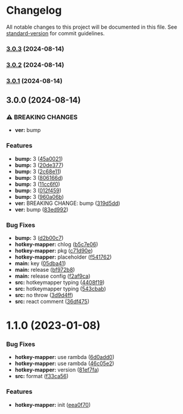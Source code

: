 # Changelog

All notable changes to this project will be documented in this file. See [standard-version](https://github.com/conventional-changelog/standard-version) for commit guidelines.

### [3.0.3](https://github.com/snomiao/hotkey-mapper/compare/v3.0.2...v3.0.3) (2024-08-14)

### [3.0.2](https://github.com/snomiao/hotkey-mapper/compare/v3.0.1...v3.0.2) (2024-08-14)

### [3.0.1](https://github.com/snomiao/hotkey-mapper/compare/v3.0.0...v3.0.1) (2024-08-14)

## 3.0.0 (2024-08-14)


### ⚠ BREAKING CHANGES

* **ver:** bump

### Features

* **bump:** 3 ([45a0021](https://github.com/snomiao/hotkey-mapper/commit/45a0021a363c5f4f90cd80794534c83934016174))
* **bump:** 3 ([20de377](https://github.com/snomiao/hotkey-mapper/commit/20de377cec3b98d578c46127fb42725c4d6d511e))
* **bump:** 3 ([2c68e11](https://github.com/snomiao/hotkey-mapper/commit/2c68e1182d926260019775616d10db4b9600b3f9))
* **bump:** 3 ([806166d](https://github.com/snomiao/hotkey-mapper/commit/806166d1091b2929d9de07711aa861d83eeb7b37))
* **bump:** 3 ([11cc6f0](https://github.com/snomiao/hotkey-mapper/commit/11cc6f0ff9c36bc48e72b8a0718824336885f302))
* **bump:** 3 ([012f459](https://github.com/snomiao/hotkey-mapper/commit/012f459dcebe564988243bfe4423b104068515e1))
* **bump:** 3 ([960a06b](https://github.com/snomiao/hotkey-mapper/commit/960a06b7c5a8f22eac62b3ff6f8fccd6d6de1ff0))
* **ver:** BREAKING CHANGE: bump ([319d5dd](https://github.com/snomiao/hotkey-mapper/commit/319d5ddc0646c8d6d625dd7510dfcbbeacfeb272))
* **ver:** bump ([83ed992](https://github.com/snomiao/hotkey-mapper/commit/83ed99219002950850ba1089caec61d0a244d63b))


### Bug Fixes

* **bump:** 3 ([d2b00c7](https://github.com/snomiao/hotkey-mapper/commit/d2b00c7118d4725cda70ad726e8222e3214b90c2))
* **hotkey-mapper:** chlog ([b5c7e06](https://github.com/snomiao/hotkey-mapper/commit/b5c7e06bc74cd7c4f26bc83e12e793458fe60124))
* **hotkey-mapper:** pkg ([c71d90e](https://github.com/snomiao/hotkey-mapper/commit/c71d90e5d138677763bfa9845982139d3d7bf4a4))
* **hotkey-mapper:** placeholder ([f541762](https://github.com/snomiao/hotkey-mapper/commit/f541762876e133798a77ab08a1db67ed784a4221))
* **main:** key ([05dba41](https://github.com/snomiao/hotkey-mapper/commit/05dba4157903f6148628a5d73f9050dc5cd3d3dc))
* **main:** release ([bf972b8](https://github.com/snomiao/hotkey-mapper/commit/bf972b8c224b0bc755c6c565836f0558f992e541))
* **main:** release config ([f2af9ca](https://github.com/snomiao/hotkey-mapper/commit/f2af9ca2a8c0bbddee1f2022b77c4f3ea16ff064))
* **src:** hotkeymapper typing ([4408f19](https://github.com/snomiao/hotkey-mapper/commit/4408f198a0bec494cf923922ac92843cf1bfcf2a))
* **src:** hotkeymapper typing ([543cbab](https://github.com/snomiao/hotkey-mapper/commit/543cbab84805776e5e0c1efe4e7f6622f6b76016))
* **src:** no throw ([3d9d4ff](https://github.com/snomiao/hotkey-mapper/commit/3d9d4ff074762d9d3523e9d3c9a17ebdba7c26e8))
* **src:** react comment ([36df475](https://github.com/snomiao/hotkey-mapper/commit/36df47551683f6e330076271446cacc38d916763))

# 1.1.0 (2023-01-08)

### Bug Fixes

- **hotkey-mapper:** use rambda ([6d0add0](https://github.com/snomiao/js/commit/6d0add002810aa4f4a21d6f9e225b622dce70ad8))
- **hotkey-mapper:** use rambda ([46c05e2](https://github.com/snomiao/js/commit/46c05e27e347adadb121046e2c368043d4c88a4c))
- **hotkey-mapper:** version ([81ef7fa](https://github.com/snomiao/js/commit/81ef7fa423995a8e8c3edf6d46f2d84d0a4bfba2))
- **src:** format ([f33ca56](https://github.com/snomiao/js/commit/f33ca5678e4a36ac8dc2f6463365022a670da867))

### Features

- **hotkey-mapper:** init ([eea0f70](https://github.com/snomiao/js/commit/eea0f702d53e947cd9cf95c6d404ab1a5fe8c2c8))
